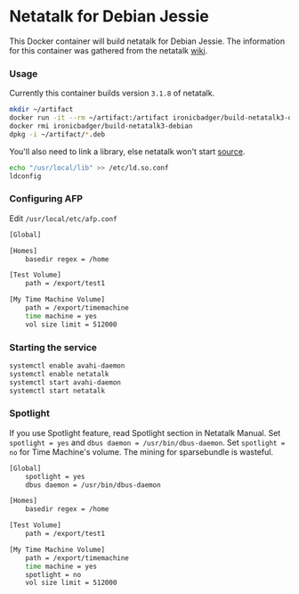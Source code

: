# Netatalk for Debian Jessie

This Docker container will build netatalk for Debian Jessie. The information for this container was gathered from the netatalk [wiki](http://netatalk.sourceforge.net/wiki/index.php/Install_Netatalk_3.1.8_on_Debian_8_Jessie).

### Usage

Currently this container builds version `3.1.8` of netatalk.

```sh
mkdir ~/artifact
docker run -it --rm ~/artifact:/artifact ironicbadger/build-netatalk3-debian
docker rmi ironicbadger/build-netatalk3-debian
dpkg -i ~/artifact/*.deb
```

You'll also need to link a library, else netatalk won't start [source](http://netatalk.sourceforge.net/wiki/index.php/Install_Netatalk_v3_on_Debian#Installing_Netatalk_3_using_Checkinstall).

```sh
echo "/usr/local/lib" >> /etc/ld.so.conf
ldconfig
```

### Configuring AFP

Edit `/usr/local/etc/afp.conf`

```sh
[Global]

[Homes]
    basedir regex = /home

[Test Volume]
    path = /export/test1

[My Time Machine Volume]
    path = /export/timemachine
    time machine = yes
    vol size limit = 512000
```

### Starting the service

```sh
systemctl enable avahi-daemon
systemctl enable netatalk
systemctl start avahi-daemon
systemctl start netatalk
```

### Spotlight

If you use Spotlight feature, read Spotlight section in Netatalk Manual.
Set `spotlight = yes` and `dbus daemon = /usr/bin/dbus-daemon`.
Set `spotlight = no` for Time Machine's volume. The mining for sparsebundle is wasteful.

```sh
[Global]
    spotlight = yes
    dbus daemon = /usr/bin/dbus-daemon

[Homes]
    basedir regex = /home

[Test Volume]
    path = /export/test1

[My Time Machine Volume]
    path = /export/timemachine
    time machine = yes
    spotlight = no
    vol size limit = 512000
```
